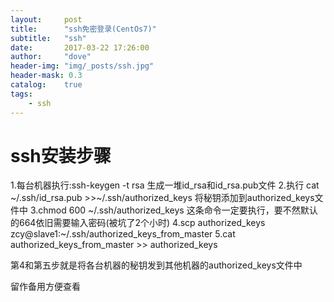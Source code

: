 ```yaml
---
layout:     post
title:      "ssh免密登录(CentOs7)"	
subtitle:   "ssh"			
date:       2017-03-22 17:26:00
author:     "dove"
header-img: "img/_posts/ssh.jpg"  
header-mask: 0.3
catalog:    true
tags:
    - ssh
---
```


# ssh安装步骤
1.每台机器执行:ssh-keygen -t rsa
生成一堆id_rsa和id_rsa.pub文件
2.执行 cat ~/.ssh/id_rsa.pub >>~/.ssh/authorized_keys 将秘钥添加到authorized_keys文件中
3.chmod 600 ~/.ssh/authorized_keys 这条命令一定要执行，要不然默认的664依旧需要输入密码(被坑了2个小时)
4.scp authorized_keys zcy@slave1:~/.ssh/authorized_keys_from_master
5.cat authorized_keys_from_master  >>  authorized_keys

第4和第五步就是将各台机器的秘钥发到其他机器的authorized_keys文件中

留作备用方便查看